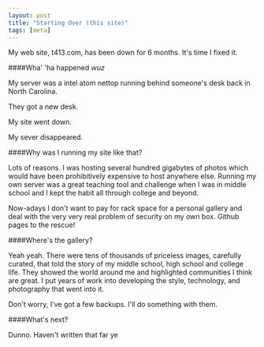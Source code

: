 ```yaml
---
layout: post
title: "Starting Over (this site)"
tags: [meta]
---
```


My web site, t413.com, has been down for 6 months. It's time I fixed it.

####Wha' 'ha happened *wuz*

My server was a intel atom nettop running behind someone's desk back in North Carolina.

They got a new desk.

My site went down.

My sever disappeared.
<!--more-->

####Why was I running my site like that?

Lots of reasons. I was hosting several hundred gigabytes of photos which would have been
prohibitively expensive to host anywhere else. Running my own server was a great
teaching tool and challenge when I was in middle school and I kept the habit
all through college and beyond.

Now-adays I don't want to pay for rack space for a personal gallery and deal with
the very very real problem of security on my own box. Github pages to the rescue!

####Where's the gallery?

Yeah yeah. There were tens of thousands of priceless images, carefully curated,
that told the story of my middle school, high school and college life. They
showed the world around me and highlighted communities I think are great. I put
years of work into developing the style, technology, and photography that went
into it.

Don't worry, I've got a few backups. I'll do something with them.

####What's next?

Dunno. Haven't written that far ye

